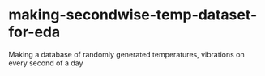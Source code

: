 # making-secondwise-temp-dataset-for-eda
Making a database of randomly generated temperatures, vibrations on every second of a day
